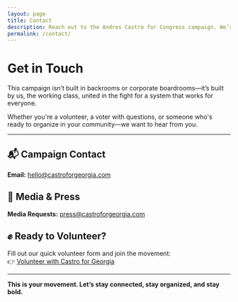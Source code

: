 ```yaml
---
layout: page
title: Contact
description: Reach out to the Andres Castro for Congress campaign. We’re here to listen, organize, and fight alongside you.
permalink: /contact/
---
```


# Get in Touch

This campaign isn’t built in backrooms or corporate boardrooms—it’s built by us, the working class, united in the fight for a system that works for everyone.

Whether you're a volunteer, a voter with questions, or someone who's ready to organize in your community—we want to hear from you.

---

## 📬 Campaign Contact
**Email:** [hello@castroforgeorgia.com](mailto:hello@castroforgeorgia.com)

## 🧰 Media & Press
**Media Requests:** [press@castroforgeorgia.com](mailto:press@castroforgeorgia.com)

## ✊ Ready to Volunteer?
Fill out our quick volunteer form and join the movement:  
👉 [Volunteer with Castro for Georgia](https://actionnetwork.org/forms/volunteer-form-castro-for-georgia)

---

**This is your movement. Let’s stay connected, stay organized, and stay bold.**